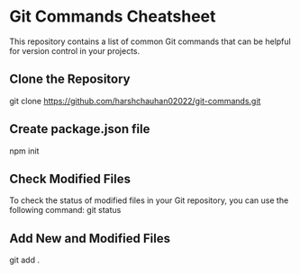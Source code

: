 # Git Commands Cheatsheet
This repository contains a list of common Git commands that can be helpful for version control in your projects.

## Clone the Repository
git clone https://github.com/harshchauhan02022/git-commands.git

## Create package.json file
npm init

## Check Modified Files
To check the status of modified files in your Git repository, you can use the following command:
git status

## Add New and Modified Files
git add .